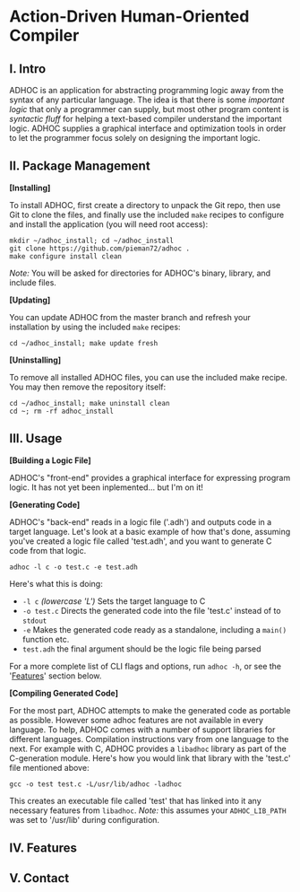Action-Driven Human-Oriented Compiler
=====================================

I. Intro
--------

ADHOC is an application for abstracting programming logic away from
the syntax of any  particular language. The idea is that there is
some *important logic* that only a programmer can supply, but most
other program content is *syntactic fluff* for helping a text-based
compiler understand the important logic. ADHOC supplies a graphical
interface and optimization tools in order to let the programmer
focus solely on designing the important logic.


II. Package Management
----------------------

**[Installing]**

To install ADHOC, first create a directory to unpack the Git repo,
then use Git to clone the files, and finally use the included `make`
recipes to configure and install the application (you will need root
access):

	mkdir ~/adhoc_install; cd ~/adhoc_install
	git clone https://github.com/pieman72/adhoc .
	make configure install clean

*Note:* You will be asked for directories for ADHOC's binary,
library, and include files.


**[Updating]**

You can update ADHOC from the master branch and refresh your
installation by using the included `make` recipes:

	cd ~/adhoc_install; make update fresh

**[Uninstalling]**

To remove all installed ADHOC files, you can use the included make
recipe. You may then remove the repository itself:

	cd ~/adhoc_install; make uninstall clean
	cd ~; rm -rf adhoc_install


III. Usage
----------

**[Building a Logic File]**

ADHOC's "front-end" provides a graphical interface for expressing
program logic. It has not yet been inplemented... but I'm on it!

**[Generating Code]**

ADHOC's "back-end" reads in a logic file ('.adh') and outputs code
in a target language. Let's look at a basic example of how that's
done, assuming you've created a logic file called 'test.adh', and
you want to generate C code from that logic. 

	adhoc -l c -o test.c -e test.adh

Here's what this is doing:

* `-l c` *(lowercase 'L')* Sets the target language to C
* `-o test.c` Directs the generated code into the file 'test.c' instead of to `stdout`
* `-e` Makes the generated code ready as a standalone, including a `main()` function etc.
* `test.adh` the final argument should be the logic file being parsed

For a more complete list of CLI flags and options, run `adhoc -h`,
or see the '[Features](https://github.com/pieman72/adhoc/README.md#iv-features)'
section below.

**[Compiling Generated Code]**

For the most part, ADHOC attempts to make the generated code as
portable as possible. However some adhoc features are not available
in every language. To help, ADHOC comes with a number of support
libraries for different languages. Compilation instructions vary
from one language to the next. For example with C, ADHOC provides
a `libadhoc` library as part of the C-generation module. Here's how
you would link that library with the 'test.c' file mentioned above:

	gcc -o test test.c -L/usr/lib/adhoc -ladhoc

This creates an executable file called 'test' that has linked into it
any necessary features from `libadhoc`. *Note:* this assumes your
`ADHOC_LIB_PATH` was set to '/usr/lib' during configuration.

IV. Features
------------

V. Contact
----------
